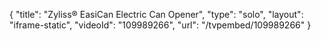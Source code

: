 {
    "title": "Zyliss&reg; EasiCan Electric Can Opener",
    "type": "solo",
    "layout": "iframe-static",
    "videoId": "109989266",
    "url": "\/tvpembed\/109989266"
}
